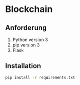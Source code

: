 # Blockchain

## Anforderung
1. Python version 3
2. pip version 3
3. Flask

## Installation
```sh
pip install -r requirements.txt
```